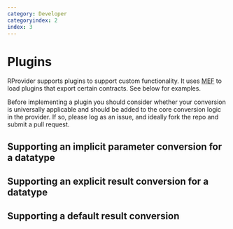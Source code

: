 ```yaml
---
category: Developer
categoryindex: 2
index: 3
---
```


# Plugins

RProvider supports plugins to support custom functionality.  It uses [MEF](http://msdn.microsoft.com/en-us/library/dd460648.aspx) to load plugins that export certain contracts.  See below for examples.

Before implementing a plugin you should consider whether your conversion is universally applicable and should be added to the core conversion logic in the provider.  If so, please log as an issue, and ideally fork the repo and submit a pull request.

## Supporting an implicit parameter conversion for a datatype 

## Supporting an explicit result conversion for a datatype

## Supporting a default result conversion